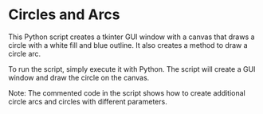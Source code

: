# Circles and Arcs

This Python script creates a tkinter GUI window with a canvas that draws a circle with a white fill and blue outline. It also creates a method to draw a circle arc.

To run the script, simply execute it with Python. The script will create a GUI window and draw the circle on the canvas.

Note: The commented code in the script shows how to create additional circle arcs and circles with different parameters.
